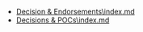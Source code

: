 -   [Decision &
    Endorsements\\index.md](Decision%20&%20Endorsements\index.md)
-   [Decisions & POCs\\index.md](Decisions%20&%20POCs\index.md)
